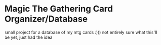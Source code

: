 # Magic The Gathering Card Organizer/Database
small project for a database of my mtg cards :)))
not entirely sure what this'll be yet, just had the idea
